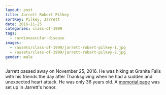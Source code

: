 ```yaml
---
layout: post
title: Jarrett Robert Pilkey
sortKey: Pilkey, Jarrett
date: 2016-11-25
categories: class-of-1999
tags:
  - cardiovascular-disease
images:
  - /assets/class-of-1999/jarrett-robert-pilkey-1.jpg
  - /assets/class-of-1999/jarrett-robert-pilkey-2.jpg
gender: male
---
```

Jarrett passed away on November 25, 2016.  He was hiking at Granite Falls with his friends the day after Thanksgiving when he had a sudden and unexpected heart attack.  He was only 36 years old.  A [memorial page](http://www.forevermissed.com/jarrett-pilkey/) was set up in Jarrett's honor.
